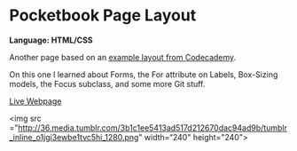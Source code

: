 # Pocketbook Page Layout
<strong>Language: HTML/CSS</strong>

Another page based on an <a href="https://s3.amazonaws.com/codecademy-content/projects/pocketbook/index.html">example layout from Codecademy</a>.

On this one I learned about Forms, the For attribute on Labels, Box-Sizing models, the Focus subclass, and some more Git stuff. 

<a href="http://dargacode.github.io/CodecademyPocketbookLayout/">Live Webpage</a>

<img src ="http://36.media.tumblr.com/3b1c1ee5413ad517d212670dac94ad9b/tumblr_inline_o1jgi3ewbe1tvc5hi_1280.png" width=“240" height="240">

